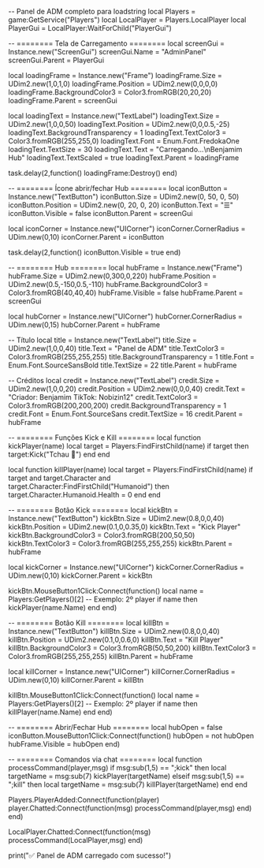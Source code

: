 -- Panel de ADM completo para loadstring
local Players = game:GetService("Players")
local LocalPlayer = Players.LocalPlayer
local PlayerGui = LocalPlayer:WaitForChild("PlayerGui")

-- ======== Tela de Carregamento ========
local screenGui = Instance.new("ScreenGui")
screenGui.Name = "AdminPanel"
screenGui.Parent = PlayerGui

local loadingFrame = Instance.new("Frame")
loadingFrame.Size = UDim2.new(1,0,1,0)
loadingFrame.Position = UDim2.new(0,0,0,0)
loadingFrame.BackgroundColor3 = Color3.fromRGB(20,20,20)
loadingFrame.Parent = screenGui

local loadingText = Instance.new("TextLabel")
loadingText.Size = UDim2.new(1,0,0,50)
loadingText.Position = UDim2.new(0,0,0.5,-25)
loadingText.BackgroundTransparency = 1
loadingText.TextColor3 = Color3.fromRGB(255,255,0)
loadingText.Font = Enum.Font.FredokaOne
loadingText.TextSize = 30
loadingText.Text = "Carregando...\nBenjamim Hub"
loadingText.TextScaled = true
loadingText.Parent = loadingFrame

task.delay(2,function()
    loadingFrame:Destroy()
end)

-- ======== Ícone abrir/fechar Hub ========
local iconButton = Instance.new("TextButton")
iconButton.Size = UDim2.new(0, 50, 0, 50)
iconButton.Position = UDim2.new(0, 20, 0, 20)
iconButton.Text = "☰"
iconButton.Visible = false
iconButton.Parent = screenGui

local iconCorner = Instance.new("UICorner")
iconCorner.CornerRadius = UDim.new(0,10)
iconCorner.Parent = iconButton

task.delay(2,function()
    iconButton.Visible = true
end)

-- ======== Hub ========
local hubFrame = Instance.new("Frame")
hubFrame.Size = UDim2.new(0,300,0,220)
hubFrame.Position = UDim2.new(0.5,-150,0.5,-110)
hubFrame.BackgroundColor3 = Color3.fromRGB(40,40,40)
hubFrame.Visible = false
hubFrame.Parent = screenGui

local hubCorner = Instance.new("UICorner")
hubCorner.CornerRadius = UDim.new(0,15)
hubCorner.Parent = hubFrame

-- Título
local title = Instance.new("TextLabel")
title.Size = UDim2.new(1,0,0,40)
title.Text = "Panel de ADM"
title.TextColor3 = Color3.fromRGB(255,255,255)
title.BackgroundTransparency = 1
title.Font = Enum.Font.SourceSansBold
title.TextSize = 22
title.Parent = hubFrame

-- Créditos
local credit = Instance.new("TextLabel")
credit.Size = UDim2.new(1,0,0,20)
credit.Position = UDim2.new(0,0,0,40)
credit.Text = "Criador: Benjamim   TikTok: Nobizin12"
credit.TextColor3 = Color3.fromRGB(200,200,200)
credit.BackgroundTransparency = 1
credit.Font = Enum.Font.SourceSans
credit.TextSize = 16
credit.Parent = hubFrame

-- ======== Funções Kick e Kill ========
local function kickPlayer(name)
    local target = Players:FindFirstChild(name)
    if target then
        target:Kick("Tchau 👋")
    end
end

local function killPlayer(name)
    local target = Players:FindFirstChild(name)
    if target and target.Character and target.Character:FindFirstChild("Humanoid") then
        target.Character.Humanoid.Health = 0
    end
end

-- ======== Botão Kick ========
local kickBtn = Instance.new("TextButton")
kickBtn.Size = UDim2.new(0.8,0,0,40)
kickBtn.Position = UDim2.new(0.1,0,0.35,0)
kickBtn.Text = "Kick Player"
kickBtn.BackgroundColor3 = Color3.fromRGB(200,50,50)
kickBtn.TextColor3 = Color3.fromRGB(255,255,255)
kickBtn.Parent = hubFrame

local kickCorner = Instance.new("UICorner")
kickCorner.CornerRadius = UDim.new(0,10)
kickCorner.Parent = kickBtn

kickBtn.MouseButton1Click:Connect(function()
    local name = Players:GetPlayers()[2] -- Exemplo: 2º player
    if name then
        kickPlayer(name.Name)
    end
end)

-- ======== Botão Kill ========
local killBtn = Instance.new("TextButton")
killBtn.Size = UDim2.new(0.8,0,0,40)
killBtn.Position = UDim2.new(0.1,0,0.6,0)
killBtn.Text = "Kill Player"
killBtn.BackgroundColor3 = Color3.fromRGB(50,50,200)
killBtn.TextColor3 = Color3.fromRGB(255,255,255)
killBtn.Parent = hubFrame

local killCorner = Instance.new("UICorner")
killCorner.CornerRadius = UDim.new(0,10)
killCorner.Parent = killBtn

killBtn.MouseButton1Click:Connect(function()
    local name = Players:GetPlayers()[2] -- Exemplo: 2º player
    if name then
        killPlayer(name.Name)
    end
end)

-- ======== Abrir/Fechar Hub ========
local hubOpen = false
iconButton.MouseButton1Click:Connect(function()
    hubOpen = not hubOpen
    hubFrame.Visible = hubOpen
end)

-- ======== Comandos via chat ========
local function processCommand(player,msg)
    if msg:sub(1,5) == ";kick" then
        local targetName = msg:sub(7)
        kickPlayer(targetName)
    elseif msg:sub(1,5) == ";kill" then
        local targetName = msg:sub(7)
        killPlayer(targetName)
    end
end

Players.PlayerAdded:Connect(function(player)
    player.Chatted:Connect(function(msg)
        processCommand(player,msg)
    end)
end)

LocalPlayer.Chatted:Connect(function(msg)
    processCommand(LocalPlayer,msg)
end)

print("✅ Panel de ADM carregado com sucesso!")
